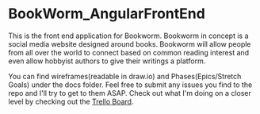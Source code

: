 # BookWorm_AngularFrontEnd
This is the front end application for Bookworm. Bookworm in concept is a social media website designed around books. Bookworm will allow people from all over the world to connect based on common reading interest and even allow hobbyist authors to give their writings a platform.

You can find wireframes(readable in draw.io) and Phases(Epics/Stretch Goals) under the docs folder. Feel free to submit any issues you find to the repo and I'll try to get to them ASAP. Check out what I'm doing on a closer level by checking out the [Trello Board](https://trello.com/b/piwnIegB/frontend#).
